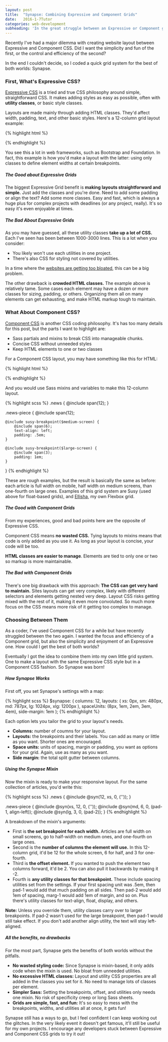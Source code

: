 ```yaml
---
layout: post
title:  "Synapse: Combining Expressive and Component Grids"
date:   2016-1-7Tutor
categories: web-development
subheading: 'In the great struggle between an Expressive or Component grid system, I made my own compromise.'
---
```


Recently I've had a major dilemma with creating website layout between Expressive and Component CSS. Did I want the simplicity and fun of the first, or the control and efficiency of the second?

In the end I couldn't decide, so I coded a quick grid system for the best of both worlds: Synapse.

### First, What's Expressive CSS?

[Expressive CSS](http://johnpolacek.github.io/expressive-css/) is a tried and true CSS philosophy around simple, straightforward CSS. It makes adding styles as easy as possible, often with **utility classes**, or basic style classes.

Layouts are made mainly through adding HTML classes. They'd affect width, padding, text, and other basic styles. Here's a 12-column grid layout example:

{% highlight html %}
<div class="row">
	<section class="columns small-12 small-10 small-offset-1">
		<article class="columns small-12 medium-6 large-3 text-left"></article>
		<article class="columns small-12 medium-6 large-3 text-left"></article>
		<article class="columns small-12 medium-6 large-3 text-left"></article>
		<article class="columns small-12 medium-6 large-3 text-left"></article>
	</section>
</div>
{% endhighlight %}

You see this a lot in web frameworks, such as Bootstrap and Foundation. In fact, this example is how you'd make a layout with the latter: using only classes to define element widths at certain breakpoints.

##### The Good about Expressive Grids

The biggest Expressive Grid benefit is **making layouts straightforward and simple.** Just add the classes and you're done. Need to add some padding or align the text? Add some more classes. Easy and fast, which is always a huge plus for complex projects with deadlines (or any project, really). It's so easy it's even enjoyable at times.

##### The Bad About Expressive Grids

As you may have guessed, all these utility classes **take up a lot of CSS.** Each I've seen has been between 1000-3000 lines. This is a lot when you consider:

*	You likely won't use each utilities in one project.
*	There's also CSS for styling not covered by utilities.

In a time where the [websites are getting too bloated](http://idlewords.com/talks/website_obesity.htm), this can be a big problem.

The other drawback is **crowded HTML classes.** The example above is relatively tame. Some cases each element may have a dozen or more classes for sizing, padding, or others. Organizing them all on many elements can get exhausting, and make HTML markup tough to maintain.

### What About Component CSS?

[Component CSS](http://www.sitepoint.com/introducing-ccss-component-css/) is another CSS coding philosophy. It's has too many details for this post, but the parts I want to highlight are:

*	Sass partials and mixins to break CSS into manageable chunks.
*	Concise CSS without unneeded styles
*	Keep HTML elements to one or two classes

For a Component CSS layout, you may have something like this for HTML:

{% highlight html %}
<section class="news">
	<article class="news-piece"></article>
	<article class="news-piece"></article>
	<article class="news-piece"></article>
	<article class="news-piece"></article>
</section>
{% endhighlight %}

And you would use Sass mixins and variables to make this 12-column layout.

{% highlight scss %}
.news { @include span(12); }

.news-piece {
	@include span(12);

	@include susy-breakpoint($medium-screen) { 
		@include span(6);
		text-align: left;
		padding: .5em; 
	}

	@include susy-breakpoint($large-screen) { 
		@include span(3); 
		padding: 1em;
	}
}
{% endhighlight %}

These are rough examples, but the result is basically the same as before: each article is full width on mobile, half width on medium screens, than one-fourth on large ones. Examples of this grid system are Susy (used above for float-based grids), and [Ellisha](http://maxwellantonucci.com/Ellisha/), my own Flexbox grid.

##### The Good with Component Grids

From my experiences, good and bad points here are the opposite of Expressive CSS.

Component CSS means **no wasted CSS.** Tying layouts to mixins means that code is only added as you use it. As long as your layout is concise, your code will be too.

**HTML classes are easier to manage**. Elements are tied to only one or two so markup is more maintainable.

##### The Bad with Component Grids

There's one big drawback with this approach: **The CSS can get very hard to maintain.** Sites layouts can get very complex, likely with different selectors and elements getting nested very deep. Layout CSS risks getting mixed with the rest of it, making it even more convoluted. So much more focus on the CSS means more risk of it getting too complex to manage.

### Choosing Between Them

As a coder, I've used Component CSS for a while but have recently struggled between the two again. I wanted the focus and efficiency of a Component grid, but also the simplicity and enjoyment of an Expressive one. How could I get the best of both worlds?

Eventually I got the idea to combine them into my own little grid system. One to make a layout with the same Expressive CSS style but in a Component CSS fashion. So Synapse was born! 

##### How Synapse Works

First off, you set Synapse's settings with a map:

{% highlight scss %}
$synapse: (
	columns: 12,
	layouts: (
	    xs:  0px,
	    sm:  480px, 
	    md:  787px,
	    lg: 1024px,
	    xlg: 1200px
	),
	spaceUnits: (8px, 1em, 2em, 3em, 4em),
	side-margin: 1em
);
{% endhighlight %}

Each option lets you tailor the grid to your layout's needs.

*	**Columns:** number of coumns for your layout.
*	**Layouts:** the breakpoints and their labels. You can add as many or little as you want. Shorter ones are encouraged.
*	**Space units:** units of spacing, margin or padding, you want as options for your grid. Again, use as many as you want.
*	**Side margin:** the total split gutter between columns.

##### Using the Synapse Mixin

Now the mixin is ready to make your responsive layout. For the same collection of articles, you'd write this:

{% highlight scss %}
.news { @include @syn(12, xs, 0, ('')); }

.news-piece {
	@include @syn(xs, 12, 0, (''));
	@include @syn(md, 6, 0, (pad-1, align-left));
	@include @syn(lg, 3, 0, (pad-2));
}
{% endhighlight %}

A breakdown of the mixin's arguments:

*	First is **the set breakpoint for each width.** Articles are full width on small screens, go to half-width on medium ones, and one-fourth on large ones.
*	Second is the **number of columns the element will use.** In this 12-column grid, it'd be 12 for the whole screen, 6 for half, and 3 for one-fourth.
*	Third is **the offset element.** If you wanted to push the element two columns forward, it'd be 2. You can also pull it backwards by making it -2.
*	Fourth is **any utility classes for that breakpoint.** These include spacing utilities set from the settings. If your first spacing unit was .5em, then pad-1 would add that much padding on all sides. Then pad-2 would add 1em of spacing, marg-1 would add 1em of margin, and so on. Plus there's utility classes for text-align, float, display, and others.

**Note:** Unless you override them, utility classes carry over to larger breakpoints. If pad-2 wasn't used for the large breakpoint, then pad-1 would still take effect. If you don't add another align utility, the text will stay left-aligned.

##### All the benefits, no drawbacks

For the most part, Synapse gets the benefits of both worlds without the pitfalls.

*	**No wasted styling code:** Since Synapse is mixin-based, it only adds code when the mixin is used. No bloat from unneeded utilities.
*	**No excessive HTML classes:** Layout and utility CSS properties are all added in the classes you set for it. No need to manage lots of classes per element.
*	**Simpler Sass:** Setting the breakpoints, offset, and utilities only needs one mixin. No risk of specificity creep or long Sass sheets.
*	**Grids are simple, fast, and fun:** It's so easy to mess with the breakpoints, widths, and utilities all at once, it gets fun!

Synapse still has a ways to go, but I feel confident I can keep working out the glitches. In the very likely event it doesn't get famous, it'll still be useful for my own projects. I encourage any developers stuck between Expressive and Component CSS grids to try it out!